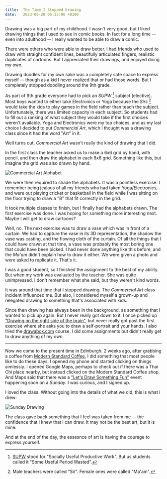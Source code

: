 ```yaml
---
title:  The Time I Stopped Drawing
date:   2023-06-20 05:35:00 +0100
---
```


Drawing was a big part of my childhood. I wasn't very good, but I liked drawing things that I used to see in comic books. In fact for a long time -- even into adulthood -- I really wanted to be able to draw a comic. 

There were others who were able to draw better. I had friends who used to draw with straight confident lines, beautifully articulated fingers, realistic duplicates of cartoons. But I appreciated their drawings, and enjoyed doing my own. 

Drawing doodles for my own sake was a completely safe space to express myself -- though as a kid I never realized that or had those words. But I completely stopped doodling around the 9th grade.

As part of 9th grade everyone had to pick an _SUPW_ [^1]  subject (elective). Most boys wanted to either take Electronics or Yoga because the _Sirs_ [^2] would take the kids to play games in the field rather than teach the subject. Unfortunately, there was limited capacity in each subject. So students had to fill out a ranking of what subject they would take if the first choices weren't available. Yoga and Electronics were my top choices, and as my last choice I decided to put _Commercial Art_, which I thought was a drawing class since it had the word "Art" in it.

Well turns out, _Commercial Art_ wasn't really the kind of drawing that I did.

In the first class the teacher asked us to make a 6x6 grid by hand, with pencil, and then draw the alphabet in each 6x6 grid. Something like this, but imagine the grid was also drawn by hand.

![Commercial Art Alphabet](https://www.krowmedy.org/assets/images/time-i-stopped-drawing/alphabet.jpg)

We were then required to shade the alphabets. It was a pointless exercise. I remember being jealous of all my friends who had taken Yoga/Electronics, and were out playing cricket or basketball in the field while I was sitting on the floor trying to draw a "B" that fit correctly in the grid.

It took multiple classes to finish, but I finally had the alphabets drawn. The first exercise was done. I was hoping for something more interesting next. Maybe I will get to draw cartoons?

Well, no. The next exercise was to draw a vase which was in front of a curtain. We had to capture the vase in its 3D representation, the shadow the vase was casting, and the flowing cloth of the curtain. Of all the things that I could have drawn at that time, a vase was probably the most boring one that could have been picked. I had never done anything like this before, and the _Ma'am_ didn't explain how to draw it either. We were given a photo and were asked to replicate it. That's it.

I was a good student, so I finished the assignment to the best of my ability. But when my work was evaluated by the teacher. She was quite unimpressed. I don't remember what she said, but they weren't kind words.

It was around that time that I stopped drawing. The _Commercial Art_ class incident influenced me. But also, I considered myself a grown-up and relegated drawing to something that's associated with kids.

Since then drawing has always been in the background, as something that I wanted to pick up again. But I never really got down to it. I once picked up ["Drawing on the right side of the brain"](https://www.drawright.com/), but never really got past the first exercise where she asks you to draw a self-portrait and your hands. I also tried the [drawabox.com](https://drawabox.com/) course. I did some assignments but didn't really get to draw anything of my own.

-------

Now we come to the present time in Edinburgh. 2 weeks ago, after grabbing a coffee from [Modern Standard Coffee](https://modernstandardcoffee.co.uk/), I did something that most people like to do these days. I opened my phone and started clicking on things aimlessly. I opened Google Maps, perhaps to check out if there was a Thai Chi place nearby, but instead clicked on the Modern Standard Coffee shop. And Maps said that there was a ["Let's Draw Something Fun"](https://www.eventbrite.co.uk/e/lets-draw-something-fun-tickets-403964969097) event happening soon on a *Sunday*. I was curious, and I signed up.

I loved the class. Without going into the details of what we did, this is what I drew:

![Sunday Drawing](https://www.krowmedy.org/assets/images/time-i-stopped-drawing/sunday.jpg)

The class gave back something that I feel was taken from me -- the confidence that I knew that I can draw. It may not be the best art, but it is mine. 

And at the end of the day, the essesnce of art is having the courage to express yourself.

[^1]: [SUPW](https://en.wikipedia.org/wiki/Socially_Useful_Productive_Work) stood for "Socially Useful Productive Work". But us students called it "Some Useful Period Wasted".
[^2]: Male teachers were called "Sir". Female ones were called "Ma'am".


